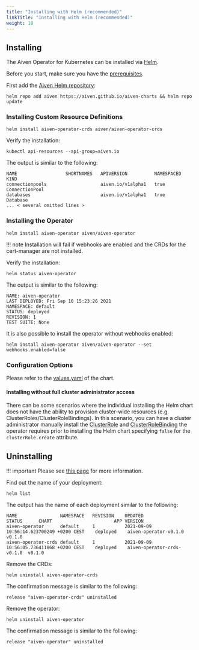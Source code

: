 ```yaml
---
title: "Installing with Helm (recommended)"
linkTitle: "Installing with Helm (recommended)"
weight: 10
---
```


## Installing

The Aiven Operator for Kubernetes can be installed via [Helm](https://helm.sh/).

Before you start, make sure you have the [prerequisites](prerequisites.md).

First add the [Aiven Helm repository](https://github.com/aiven/aiven-charts):

```shell
helm repo add aiven https://aiven.github.io/aiven-charts && helm repo update
```

### Installing Custom Resource Definitions

```shell
helm install aiven-operator-crds aiven/aiven-operator-crds
```

Verify the installation:

```shell
kubectl api-resources --api-group=aiven.io
```

The output is similar to the following:

```{ .shell .no-copy }
NAME                  SHORTNAMES   APIVERSION          NAMESPACED   KIND
connectionpools                    aiven.io/v1alpha1   true         ConnectionPool
databases                          aiven.io/v1alpha1   true         Database
... < several omitted lines >
```

### Installing the Operator

```shell
helm install aiven-operator aiven/aiven-operator
```

!!! note
Installation will fail if webhooks are enabled and the CRDs for the cert-manager are not installed.

Verify the installation:

```shell
helm status aiven-operator
```

The output is similar to the following:

```{ .shell .no-copy }
NAME: aiven-operator
LAST DEPLOYED: Fri Sep 10 15:23:26 2021
NAMESPACE: default
STATUS: deployed
REVISION: 1
TEST SUITE: None
```

It is also possible to install the operator without webhooks enabled:

```shell
helm install aiven-operator aiven/aiven-operator --set webhooks.enabled=false
```

### Configuration Options

Please refer to the [values.yaml](https://github.com/aiven/aiven-charts/blob/main/charts/aiven-operator/values.yaml) of the chart.

#### Installing without full cluster administrator access

There can be some scenarios where the individual installing the Helm chart does not have the ability to provision cluster-wide resources (e.g. ClusterRoles/ClusterRoleBindings). In this scenario, you can have a cluster administrator manually install the [ClusterRole](../../../charts/aiven-operator/templates/cluster_role.yaml) and [ClusterRoleBinding](../../../charts/aiven-operator/templates/cluster_role_binding.yaml) the operator requires prior to installing the Helm chart specifying `false` for the `clusterRole.create` attribute.

## Uninstalling

!!! important
Please see [this page](uninstalling.md) for more information.

Find out the name of your deployment:

```shell
helm list
```

The output has the name of each deployment similar to the following:

```{ .shell .no-copy }
NAME               	NAMESPACE	REVISION	UPDATED                                 	STATUS  	CHART                     	APP VERSION
aiven-operator     	default  	1       	2021-09-09 10:56:14.623700249 +0200 CEST	deployed	aiven-operator-v0.1.0     	v0.1.0
aiven-operator-crds	default  	1       	2021-09-09 10:56:05.736411868 +0200 CEST	deployed	aiven-operator-crds-v0.1.0	v0.1.0
```

Remove the CRDs:

```shell
helm uninstall aiven-operator-crds
```

The confirmation message is similar to the following:

```{ .shell .no-copy }
release "aiven-operator-crds" uninstalled
```

Remove the operator:

```shell
helm uninstall aiven-operator
```

The confirmation message is similar to the following:

```{ .shell .no-copy }
release "aiven-operator" uninstalled
```

